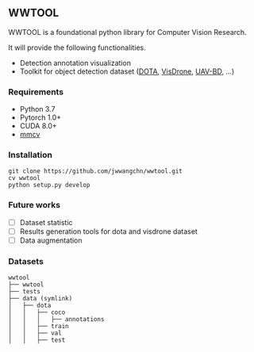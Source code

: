 ## WWTOOL
WWTOOL is a foundational python library for Computer Vision Research.

It will provide the following functionalities.

- Detection annotation visualization
- Toolkit for object detection dataset ([DOTA](https://captain-whu.github.io/DOTA/index.html), [VisDrone](http://aiskyeye.com/), [UAV-BD](https://jwwangchn.cn/UAV-BD), ...)

### Requirements

- Python 3.7
- Pytorch 1.0+
- CUDA 8.0+
- [mmcv](https://github.com/open-mmlab/mmcv)

### Installation
```
git clone https://github.com/jwwangchn/wwtool.git
cv wwtool
python setup.py develop
```

### Future works
- [ ] Dataset statistic
- [ ] Results generation tools for dota and visdrone dataset
- [ ] Data augmentation

### Datasets

```
wwtool
├── wwtool
├── tests
├── data (symlink)
│   ├── dota
│   │   ├── coco
│   │   │   ├── annotations
│   │   ├── train
│   │   ├── val
│   │   ├── test

```